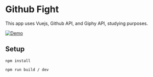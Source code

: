 # Github Fight
This app uses Vuejs, Github API, and Giphy API, studying purposes.

<a href="http://marcosrjjunior.github.io/github-fight/"><img src="https://cloud.githubusercontent.com/assets/5287262/10435897/4d8f360a-70f9-11e5-8382-0576d1fcac74.png" alt="Demo"></a>

## Setup
```
npm install

npm run build / dev
```


